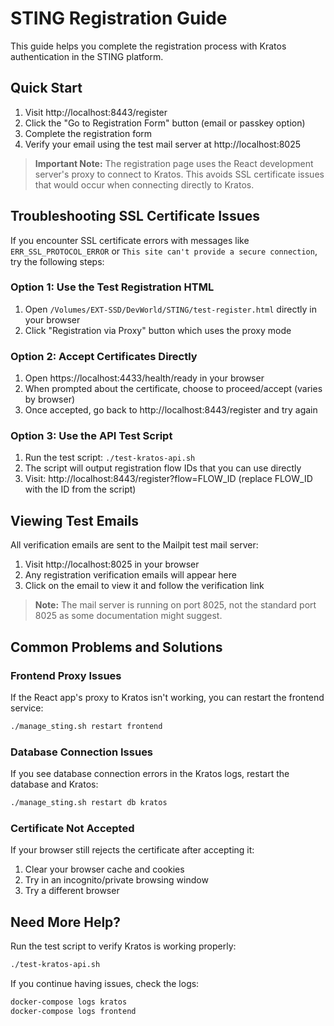 # STING Registration Guide

This guide helps you complete the registration process with Kratos authentication in the STING platform.

## Quick Start

1. Visit http://localhost:8443/register
2. Click the "Go to Registration Form" button (email or passkey option)
3. Complete the registration form
4. Verify your email using the test mail server at http://localhost:8025

> **Important Note:** The registration page uses the React development server's proxy to connect to Kratos. This avoids SSL certificate issues that would occur when connecting directly to Kratos.

## Troubleshooting SSL Certificate Issues

If you encounter SSL certificate errors with messages like `ERR_SSL_PROTOCOL_ERROR` or `This site can't provide a secure connection`, try the following steps:

### Option 1: Use the Test Registration HTML

1. Open `/Volumes/EXT-SSD/DevWorld/STING/test-register.html` directly in your browser
2. Click "Registration via Proxy" button which uses the proxy mode

### Option 2: Accept Certificates Directly

1. Open https://localhost:4433/health/ready in your browser
2. When prompted about the certificate, choose to proceed/accept (varies by browser)
3. Once accepted, go back to http://localhost:8443/register and try again

### Option 3: Use the API Test Script

1. Run the test script: `./test-kratos-api.sh` 
2. The script will output registration flow IDs that you can use directly
3. Visit: http://localhost:8443/register?flow=FLOW_ID (replace FLOW_ID with the ID from the script)

## Viewing Test Emails

All verification emails are sent to the Mailpit test mail server:

1. Visit http://localhost:8025 in your browser
2. Any registration verification emails will appear here
3. Click on the email to view it and follow the verification link

> **Note:** The mail server is running on port 8025, not the standard port 8025 as some documentation might suggest.

## Common Problems and Solutions

### Frontend Proxy Issues

If the React app's proxy to Kratos isn't working, you can restart the frontend service:

```bash
./manage_sting.sh restart frontend
```

### Database Connection Issues

If you see database connection errors in the Kratos logs, restart the database and Kratos:

```bash
./manage_sting.sh restart db kratos
```

### Certificate Not Accepted

If your browser still rejects the certificate after accepting it:

1. Clear your browser cache and cookies
2. Try in an incognito/private browsing window
3. Try a different browser

## Need More Help?

Run the test script to verify Kratos is working properly:

```bash
./test-kratos-api.sh
```

If you continue having issues, check the logs:

```bash
docker-compose logs kratos
docker-compose logs frontend
```